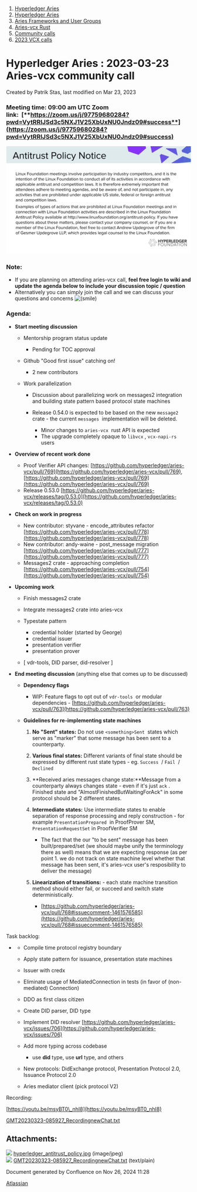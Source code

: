 1. [Hyperledger Aries](index.html)
2. [Hyperledger Aries](Hyperledger-Aries_18481154.html)
3. [Aries Frameworks and User Groups](Aries-Frameworks-and-User-Groups_18481290.html)
4. [Aries-vcx Rust](Aries-vcx-Rust_18499431.html)
5. [Community calls](Community-calls_18499459.html)
6. [2023 VCX calls](2023-VCX-calls_18517247.html)

# Hyperledger Aries : 2023-03-23 Aries-vcx community call

Created by Patrik Stas, last modified on Mar 23, 2023

### Meeting time: **09:00 am UTC** Zoom link:  [**https://zoom.us/j/97759680284?pwd=VytRRlJSd3c5NXJ1V25XbUxNU0Jndz09#success**](https://zoom.us/j/97759680284?pwd=VytRRlJSd3c5NXJ1V25XbUxNU0Jndz09#success)

![](attachments/18503203/18517769.jpg?height=250)

### **Note:**

- If you are planning on attending aries-vcx call, **feel free login to wiki and update the agenda below to include your discussion topic / question**
- Alternatively you can simply join the call and we can discuss your questions and concerns ![(smile)](images/icons/emoticons/smile.png)

### **Agenda:**

- **Start meeting discussion** 
  
  - Mentorship program status update
    
    - Pending for TOC approval
  - Github "Good first issue" catching on! 
    
    - 2 new contributors
  - Work parallelization
    
    - Discussion about parallelizing work on messages2 integration and building state pattern based protocol state machines
    - Release 0.54.0 is expected to be based on the new `message2`  crate - the current `messages`  implementation will be deleted.
      
      - Minor changes to `aries-vcx`  rust API is expected
      - The upgrade completely opaque to `libvcx` , `vcx-napi-rs`  users

<!--THE END-->

- **Overview of recent work done**
  
  - Proof Verifier API changes: [https://github.com/hyperledger/aries-vcx/pull/769](https://github.com/hyperledger/aries-vcx/pull/769), [https://github.com/hyperledger/aries-vcx/pull/769](https://github.com/hyperledger/aries-vcx/pull/769)
  - Release 0.53.0 [https://github.com/hyperledger/aries-vcx/releases/tag/0.53.0](https://github.com/hyperledger/aries-vcx/releases/tag/0.53.0)
- **Check on work in progress**
  
  - New contributor: styvane - encode\_attributes refactor [https://github.com/hyperledger/aries-vcx/pull/778](https://github.com/hyperledger/aries-vcx/pull/778)
  - New contributor: andy-waine - post\_message migration [https://github.com/hyperledger/aries-vcx/pull/777](https://github.com/hyperledger/aries-vcx/pull/777)
  - Messages2 crate - approaching completion [https://github.com/hyperledger/aries-vcx/pull/754](https://github.com/hyperledger/aries-vcx/pull/754)
- **Upcoming work**
  
  - Finish messages2 crate
  - Integrate messages2 crate into aries-vcx
  - Typestate pattern 
    
    - credential holder (started by George)
    - credential issuer
    - presentation verifier
    - presentation prover
  - \[ vdr-tools, DID parser, did-resolver ]

<!--THE END-->

- **End meeting discussion** (anything else that comes up to be discussed)
  
  - **Dependency flags**
    
    - WIP: Feature flags to opt out of `vdr-tools`  or modular dependencies - [https://github.com/hyperledger/aries-vcx/pull/763](https://github.com/hyperledger/aries-vcx/pull/763)
  - **Guidelines for re-implementing state machines**
    
    1. **No "Sent" states:** Do not use `<something>Sent`  states which serve as "marker" that some message has been sent to a counterparty.
    2. **Various final states:** Different variants of final state should be expressed by different rust state types - eg. `Success`  / `Fail`  /  `Declined`
    3. **Received aries messages change state:**Message from a counterparty always changes state - even if it's just `ack` . Finished state and "AlmostFinishedButWaitingForAck" in some protocol should be 2 different states.
    4. **Intermediate states:** Use intermediate states to enable separation of response processing and reply construction - for example `PresentationPrepared`  in ProofProver SM, `PresentationRequestSet` in ProofVerifier SM
       
       - The fact that the our "to be sent" message has been built/prepared/set (we should maybe unify the terminology there as well) means that we are expecting response (as per point 1. we do not track on state machine level whether that message has been sent, it's aries-vcx user's resposibility to deliver the message)
    5. **Linearization of transitions:** - each state machine transition method should either fail, or succeed and switch state deterministically.
       
       - [https://github.com/hyperledger/aries-vcx/pull/768#issuecomment-1461576585](https://github.com/hyperledger/aries-vcx/pull/768#issuecomment-1461576585)

Task backlog: 

- - Compile time protocol registry boundary
  - Apply state pattern for issuance, presentation state machines
  - Issuer with credx
  - Eliminate usage of MediatedConnection in tests (in favor of (non-mediated) Connection)
  - DDO as first class citizen
  - Create DID parser, DID type
  - Implement DID resolver [https://github.com/hyperledger/aries-vcx/issues/706](https://github.com/hyperledger/aries-vcx/issues/706)
  - Add more typing across codebase
    
    - use **did** type, use **url** type, and others
  - New protocols: DidExchange protocol, Presentation Protocol 2.0, Issuance Protocol 2.0
  - Aries mediator client (pick protocol V2)

Recording:

[https://youtu.be/msyBT0\_nhI8](https://youtu.be/msyBT0_nhI8)

[GMT20230323-085927\_RecordingnewChat.txt](attachments/18503203/18517830.txt)

## Attachments:

![](images/icons/bullet_blue.gif) [hyperledger\_antitrust\_policy.jpg](attachments/18503203/18517769.jpg) (image/jpeg)  
![](images/icons/bullet_blue.gif) [GMT20230323-085927\_RecordingnewChat.txt](attachments/18503203/18517830.txt) (text/plain)

Document generated by Confluence on Nov 26, 2024 11:28

[Atlassian](http://www.atlassian.com/)
